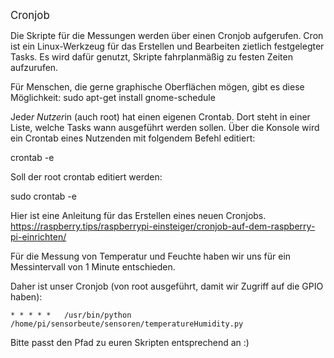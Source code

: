 <big>Cronjob</big>

Die Skripte für die Messungen werden über einen Cronjob aufgerufen. 
Cron ist ein Linux-Werkzeug für das Erstellen und Bearbeiten zietlich festgelegter Tasks. 
Es wird dafür genutzt, Skripte fahrplanmäßig zu festen Zeiten aufzurufen.

Für Menschen, die gerne graphische Oberflächen mögen, gibt es diese Möglichkeit:
sudo apt-get install gnome-schedule

Jede*r Nutzer*in (auch root) hat einen eigenen Crontab. Dort steht in einer Liste, welche Tasks wann ausgeführt werden sollen. 
Über die Konsole wird ein Crontab eines Nutzenden mit folgendem Befehl editiert:

crontab -e

Soll der root crontab editiert werden:

sudo crontab -e

Hier ist eine Anleitung für das Erstellen eines neuen Cronjobs. 
https://raspberry.tips/raspberrypi-einsteiger/cronjob-auf-dem-raspberry-pi-einrichten/


Für die Messung von Temperatur und Feuchte haben wir uns für ein Messintervall von 1 Minute entschieden. 

Daher ist unser Cronjob (von root ausgeführt, damit wir Zugriff auf die GPIO haben):
~~~~
* * * * *   /usr/bin/python  /home/pi/sensorbeute/sensoren/temperatureHumidity.py
~~~~
Bitte passt den Pfad zu euren Skripten entsprechend an :)
